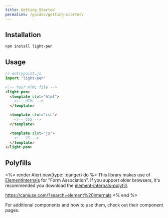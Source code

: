 ```yaml
---
title: Getting Started
permalink: /guides/getting-started/
---
```


## Installation

```bash
npm install light-pen
```

## Usage

```js
// entrypoint.js
import "light-pen"
```

```html
<!-- Your HTML file -->
<light-pen>
  <template slot="html">
    <!-- HTML -->
  </template>

  <template slot="css">
    <!-- CSS -->
  </template>

  <template slot="js">
    <!-- JS -->
  </template>
</light-pen>
```

## Polyfills

<%= render Alert.new(type: :danger) do %>
  This library makes use of [ElementInternals](https://developer.mozilla.org/en-US/docs/Web/API/ElementInternals)
  for "Form Association". If you support older browsers, it's recommended you download the [element-internals-polyfill](https://developer.mozilla.org/en-US/docs/Web/API/ElementInternals).


  <https://caniuse.com/?search=element%20internals>
<% end %>

For additional components and how to use them, check out their component pages.

<!-- <%%= component_list %> -->
